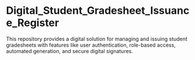 # Digital_Student_Gradesheet_Issuance_Register
This repository provides a digital solution for managing and issuing student gradesheets with features like user authentication, role-based access, automated generation, and secure digital signatures.
